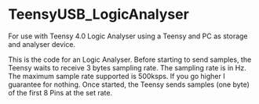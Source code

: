 # TeensyUSB_LogicAnalyser
For use with Teensy 4.0
Logic Analyser using a Teensy and PC as storage and analyser device.

This is the code for an Logic Analyser.
Before starting to send samples, the Teensy waits to receive 3 bytes sampling rate.
The sampling rate is in Hz.
The maximum sample rate supported is 500ksps.
If you go higher I guarantee for nothing.
Once started, the Teensy sends samples (one byte) of the first 8 Pins at the set rate.
